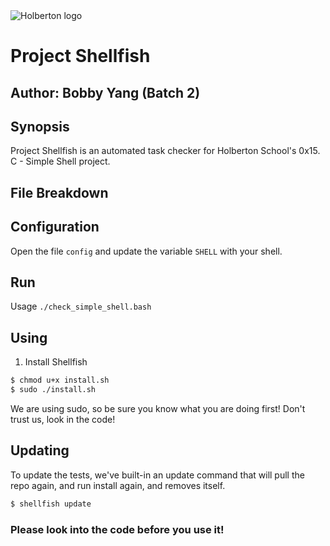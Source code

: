 <img src="https://www.holbertonschool.com/assets/holberton-logo-1cc451260ca3cd297def53f2250a9794810667c7ca7b5fa5879a569a457bf16f.png" alt="Holberton logo">

# Project Shellfish
## Author: Bobby Yang (Batch 2)

## Synopsis
Project Shellfish is an automated task checker for Holberton School's 0x15. C - Simple Shell project.

## File Breakdown

## Configuration

Open the file `config` and update the variable `SHELL` with your shell.

## Run

Usage `./check_simple_shell.bash`

## Using
1) Install Shellfish
```bash
$ chmod u+x install.sh
$ sudo ./install.sh
```

We are using sudo, so be sure you know what you are doing first! Don't trust us, look in the code!

## Updating
To update the tests, we've built-in an update command that will pull the repo again, and run install again, and removes itself.

```bash
$ shellfish update
```

### Please look into the code before you use it!
